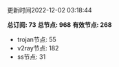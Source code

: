 更新时间2022-12-02 03:18:44

**总订阅: 73**
**总节点: 968**
**有效节点: 268**
- trojan节点: 55
- v2ray节点: 182
- ss节点: 31
